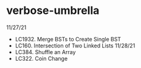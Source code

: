 # verbose-umbrella

11/27/21
 * LC1932. Merge BSTs to Create Single BST
 * LC160. Intersection of Two Linked Lists
11/28/21
 * LC384. Shuffle an Array
 * LC322. Coin Change
